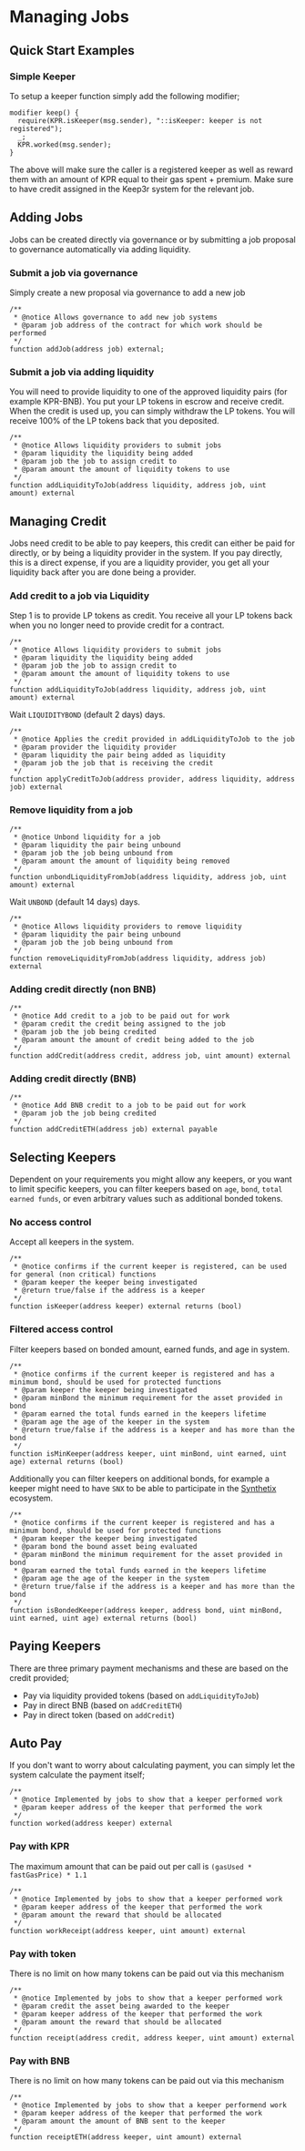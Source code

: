 # Managing Jobs

## Quick Start Examples

### Simple Keeper

To setup a keeper function simply add the following modifier;

```
modifier keep() {
  require(KPR.isKeeper(msg.sender), "::isKeeper: keeper is not registered");
  _;
  KPR.worked(msg.sender);
}
```

The above will make sure the caller is a registered keeper as well as reward them with an amount of KPR equal to their gas spent + premium. Make sure to have credit assigned in the Keep3r system for the relevant job.

## Adding Jobs

Jobs can be created directly via governance or by submitting a job proposal to governance automatically via adding liquidity.

### Submit a job via governance

Simply create a new proposal via governance to add a new job

```
/**
 * @notice Allows governance to add new job systems
 * @param job address of the contract for which work should be performed
 */
function addJob(address job) external;
```

### Submit a job via adding liquidity

You will need to provide liquidity to one of the approved liquidity pairs (for example KPR-BNB). You put your LP tokens in escrow and receive credit. When the credit is used up, you can simply withdraw the LP tokens. You will receive 100% of the LP tokens back that you deposited.

```
/**
 * @notice Allows liquidity providers to submit jobs
 * @param liquidity the liquidity being added
 * @param job the job to assign credit to
 * @param amount the amount of liquidity tokens to use
 */
function addLiquidityToJob(address liquidity, address job, uint amount) external
```

## Managing Credit

Jobs need credit to be able to pay keepers, this credit can either be paid for directly, or by being a liquidity provider in the system. If you pay directly, this is a direct expense, if you are a liquidity provider, you get all your liquidity back after you are done being a provider.

### Add credit to a job via Liquidity

Step 1 is to provide LP tokens as credit. You receive all your LP tokens back when you no longer need to provide credit for a contract.

```
/**
 * @notice Allows liquidity providers to submit jobs
 * @param liquidity the liquidity being added
 * @param job the job to assign credit to
 * @param amount the amount of liquidity tokens to use
 */
function addLiquidityToJob(address liquidity, address job, uint amount) external
```

Wait ```LIQUIDITYBOND``` (default 2 days) days.

```
/**
 * @notice Applies the credit provided in addLiquidityToJob to the job
 * @param provider the liquidity provider
 * @param liquidity the pair being added as liquidity
 * @param job the job that is receiving the credit
 */
function applyCreditToJob(address provider, address liquidity, address job) external
```

### Remove liquidity from a job

```
/**
 * @notice Unbond liquidity for a job
 * @param liquidity the pair being unbound
 * @param job the job being unbound from
 * @param amount the amount of liquidity being removed
 */
function unbondLiquidityFromJob(address liquidity, address job, uint amount) external
```

Wait ```UNBOND``` (default 14 days) days.

```
/**
 * @notice Allows liquidity providers to remove liquidity
 * @param liquidity the pair being unbound
 * @param job the job being unbound from
 */
function removeLiquidityFromJob(address liquidity, address job) external
```

### Adding credit directly (non BNB)

```
/**
 * @notice Add credit to a job to be paid out for work
 * @param credit the credit being assigned to the job
 * @param job the job being credited
 * @param amount the amount of credit being added to the job
 */
function addCredit(address credit, address job, uint amount) external
```

### Adding credit directly (BNB)

```
/**
 * @notice Add BNB credit to a job to be paid out for work
 * @param job the job being credited
 */
function addCreditETH(address job) external payable
```

## Selecting Keepers

Dependent on your requirements you might allow any keepers, or you want to limit specific keepers, you can filter keepers based on ```age```, ```bond```, ```total earned funds```, or even arbitrary values such as additional bonded tokens.

### No access control

Accept all keepers in the system.

```
/**
 * @notice confirms if the current keeper is registered, can be used for general (non critical) functions
 * @param keeper the keeper being investigated
 * @return true/false if the address is a keeper
 */
function isKeeper(address keeper) external returns (bool)
```

### Filtered access control

Filter keepers based on bonded amount, earned funds, and age in system.

```
/**
 * @notice confirms if the current keeper is registered and has a minimum bond, should be used for protected functions
 * @param keeper the keeper being investigated
 * @param minBond the minimum requirement for the asset provided in bond
 * @param earned the total funds earned in the keepers lifetime
 * @param age the age of the keeper in the system
 * @return true/false if the address is a keeper and has more than the bond
 */
function isMinKeeper(address keeper, uint minBond, uint earned, uint age) external returns (bool)
```

Additionally you can filter keepers on additional bonds, for example a keeper might need to have ```SNX``` to be able to participate in the [Synthetix](https://synthetix.io/) ecosystem.

```
/**
 * @notice confirms if the current keeper is registered and has a minimum bond, should be used for protected functions
 * @param keeper the keeper being investigated
 * @param bond the bound asset being evaluated
 * @param minBond the minimum requirement for the asset provided in bond
 * @param earned the total funds earned in the keepers lifetime
 * @param age the age of the keeper in the system
 * @return true/false if the address is a keeper and has more than the bond
 */
function isBondedKeeper(address keeper, address bond, uint minBond, uint earned, uint age) external returns (bool)
```

## Paying Keepers

There are three primary payment mechanisms and these are based on the credit provided;

* Pay via liquidity provided tokens (based on ```addLiquidityToJob```)
* Pay in direct BNB (based on ```addCreditETH```)
* Pay in direct token (based on ```addCredit```)

## Auto Pay

If you don't want to worry about calculating payment, you can simply let the system calculate the payment itself;

```
/**
 * @notice Implemented by jobs to show that a keeper performed work
 * @param keeper address of the keeper that performed the work
 */
function worked(address keeper) external
```

### Pay with KPR

The maximum amount that can be paid out per call is ```(gasUsed * fastGasPrice) * 1.1```

```
/**
 * @notice Implemented by jobs to show that a keeper performed work
 * @param keeper address of the keeper that performed the work
 * @param amount the reward that should be allocated
 */
function workReceipt(address keeper, uint amount) external
```

### Pay with token

There is no limit on how many tokens can be paid out via this mechanism

```
/**
 * @notice Implemented by jobs to show that a keeper performed work
 * @param credit the asset being awarded to the keeper
 * @param keeper address of the keeper that performed the work
 * @param amount the reward that should be allocated
 */
function receipt(address credit, address keeper, uint amount) external
```

### Pay with BNB

There is no limit on how many tokens can be paid out via this mechanism

```
/**
 * @notice Implemented by jobs to show that a keeper performend work
 * @param keeper address of the keeper that performed the work
 * @param amount the amount of BNB sent to the keeper
 */
function receiptETH(address keeper, uint amount) external
```
